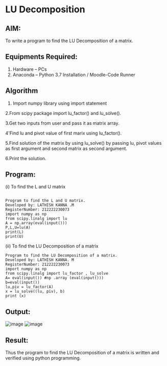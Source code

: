 # LU Decomposition 

## AIM:
To write a program to find the LU Decomposition of a matrix.

## Equipments Required:
1. Hardware – PCs
2. Anaconda – Python 3.7 Installation / Moodle-Code Runner

## Algorithm
1. Import numpy library using import statement

2.From scipy package import lu_factor() and lu_solve().

3.Get two inputs from user and pass it as matrix array.

4'Find lu and pivot value of first marix using lu_factor().

5.Find solution of the matrix by using lu_solve() by passing lu, pivot values as first argument and second matrix as second argument.

6.Print the solution.

## Program:
(i) To find the L and U matrix
```

Program to find the L and U matrix.
Developed by: LATHISH KANNA .M
RegisterNumber: 212222230073
import numpy as np
from scipy.linalg import lu
A = np.array(eval(input()))
P,L,U=lu(A)
print(L)
print(U)

```
(ii) To find the LU Decomposition of a matrix
```
Program to find the LU Decomposition of a matrix.
Developed by: LATHISH KANNA. M
RegisterNumber: 212222230073
import numpy as np
from scipy.linalg import lu_factor , lu_solve 
A= eval(input()) #np .array (eval(input()))
b=eval(input())
lu,piv = lu_factor(A)
x = lu_solve((lu, piv), b)
print (x)

```
## Output:
![image](https://user-images.githubusercontent.com/120359170/232738927-8ab11e45-476d-4333-b2a2-bf38349a9e20.png)
![image](https://user-images.githubusercontent.com/120359170/232737909-6d4af4e2-6477-45cf-8bd5-c1c917f0c8d4.png)
## Result:
Thus the program to find the LU Decomposition of a matrix is written and verified using python programming.

